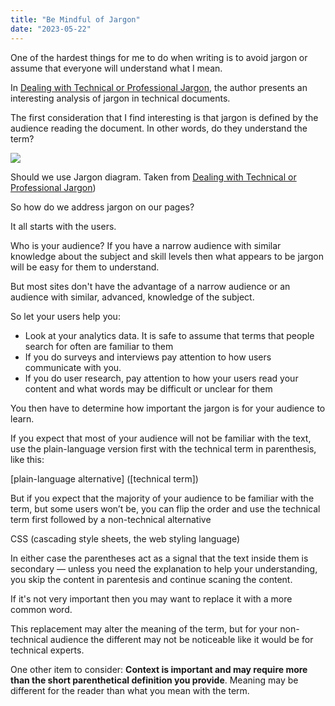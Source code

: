 ```yaml
---
title: "Be Mindful of Jargon"
date: "2023-05-22"
---
```


One of the hardest things for me to do when writing is to avoid jargon or assume that everyone will understand what I mean.

In [Dealing with Technical or Professional Jargon](https://www.nngroup.com/articles/technical-jargon/), the author presents an interesting analysis of jargon in technical documents.

The first consideration that I find interesting is that jargon is defined by the audience reading the document. In other words, do they understand the term?

![](https://publishing-project.rivendellweb.net/wp-content/uploads/2023/05/should-we-use-jargon-1.png)

Should we use Jargon diagram. Taken from [Dealing with Technical or Professional Jargon](https://www.nngroup.com/articles/technical-jargon/))

So how do we address jargon on our pages?

It all starts with the users.

Who is your audience? If you have a narrow audience with similar knowledge about the subject and skill levels then what appears to be jargon will be easy for them to understand.

But most sites don't have the advantage of a narrow audience or an audience with similar, advanced, knowledge of the subject.

So let your users help you:

- Look at your analytics data. It is safe to assume that terms that people search for often are familiar to them
- If you do surveys and interviews pay attention to how users communicate with you.
- If you do user research, pay attention to how your users read your content and what words may be difficult or unclear for them

You then have to determine how important the jargon is for your audience to learn.

If you expect that most of your audience will not be familiar with the text, use the plain-language version first with the technical term in parenthesis, like this:

\[plain-language alternative\] (\[technical term\])

But if you expect that the majority of your audience to be familiar with the term, but some users won’t be, you can flip the order and use the technical term first followed by a non-technical alternative

CSS (cascading style sheets, the web styling language)

In either case the parentheses act as a signal that the text inside them is secondary — unless you need the explanation to help your understanding, you skip the content in parentesis and continue scaning the content.

If it's not very important then you may want to replace it with a more common word.

This replacement may alter the meaning of the term, but for your non-technical audience the different may not be noticeable like it would be for technical experts.

One other item to consider: **Context is important and may require more than the short parenthetical definition you provide**. Meaning may be different for the reader than what you mean with the term.
